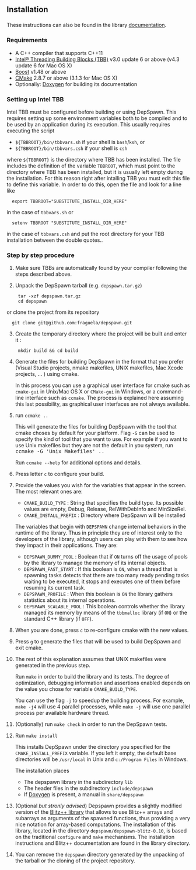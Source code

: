 ## Installation</p>


These instructions can also be found in the library [documentation](http://fraguela.github.io/depspawn/page_installation.html). 

### Requirements


 * A C++ compiler that supports C++11
 * [Intel® Threading Building Blocks (TBB)](http://threadingbuildingblocks.org) v3.0 update 6 or above (v4.3 update 6 for Mac OS X) 
 * [Boost](http://www.boost.org) v1.48 or above
 * [CMake](https://cmake.org) 2.8.7 or above (3.1.3 for Mac OS X)
 * Optionally: [Doxygen](http://www.doxygen.org) for building its documentation

### Setting up Intel TBB </p>


Intel TBB must be configured before building or using DepSpawn. This requires setting up some environment variables both to be compiled and to be used by an application during its execution. This usually requires executing the script 
 
 - `${TBBROOT}/bin/tbbvars.sh` if your shell is `bash`/`ksh`, or
 - `${TBBROOT}/bin/tbbvars.csh` if your shell is `csh`

 where `${TBBROOT}` is the directory where TBB has been installed. The file includes the definition of the variable `TBBROOT`, which must point to the directory where TBB has been installed, but it is usually left empty during the installation. For this reason right after intalling TBB you must edit this file to define this variable. In order to do this, open the file and look for a line like
 
      export TBBROOT="SUBSTITUTE_INSTALL_DIR_HERE"

 in the case of `tbbvars.sh` or 

      setenv TBBROOT "SUBSTITUTE_INSTALL_DIR_HERE"
	  
 in the case of `tbbvars.csh` and put the root directory for your TBB installation between the double quotes.. 


### Step by step procedure 

1. Make sure TBBs are automatically found by your compiler following the steps described above.

2. Unpack the DepSpawn tarball (e.g. `depspawn.tar.gz`)

		tar -xzf depspawn.tar.gz
		cd depspawn		
 or clone the project from its repository
 
	  git clone git@github.com:fraguela/depspawn.git
	
3. Create the temporary directory where the project will be built and enter it :

		mkdir build && cd build

4. Generate the files for building DepSpawn in the format that you prefer (Visual Studio projects, nmake makefiles, UNIX makefiles, Mac Xcode projects, ... ) using cmake.

    In this process you can use a graphical user interface for cmake such as `cmake-gui` in Unix/Mac OS X or `CMake-gui` in Windows, or a command-line interface such as `ccmake`. The process is explained here assuming this last possibility, as graphical user interfaces are not always available.
 
5. run `ccmake ..`
	
	 This will generate the files for building DepSpawn with the tool that cmake choses by default for your platform. Flag `-G` can be used to specify the kind of tool that you want to use. For example if you want to use Unix makefiles but they are not the default in you system, run <tt>ccmake -G 'Unix Makefiles' ..</tt>

	 Run `ccmake --help` for additional options and details.

6. Press letter `c` to configure your build.
7. Provide the values you wish for the variables that appear in the screen. The most relevant ones are:
	- `CMAKE_BUILD_TYPE` : String that specifies the build type. Its possible values are empty, Debug, Release, RelWithDebInfo and MinSizeRel.
	- `CMAKE_INSTALL_PREFIX` : Directory where DepSpawn will be installed
		
	 The variables that begin with `DEPSPAWN` change internal behaviors in the runtime of the library. Thus in principle they are of interest only to the developers of the library, although users can play with them to see how they impact in their applications. They are:
	- `DEPSPAWN_DUMMY_POOL` : Boolean that if `ON` turns off the usage of pools by the library to manage the memory of its internal objects.
    - `DEPSPAWN_FAST_START` : If this boolean is `ON`, when a thread that is spawning tasks detects that there are too many ready pending tasks waiting to be executed, it stops and executes one of them before resuming its current task.
    - `DEPSPAWN_PROFILE` : When this boolean is `ON` the library gathers statistics about its internal operations.
    - `DEPSPAWN_SCALABLE_POOL` : This boolean controls whether the library managed its memory by means of the `tbbmalloc` library (if `ON`) or the standard C++ library (if `OFF`).
8. When you are done, press `c` to re-configure cmake with the new values.
9. Press `g` to generate the files that will be used to build DepSpawn and exit cmake.
10. The rest of this explanation assumes that UNIX makefiles were generated in the previous step. 

	Run `make` in order to build the library and its tests.  The degree of optimization, debugging information and assertions enabled depends on the value you chose for variable `CMAKE_BUILD_TYPE`.
	
    You can use the flag `-j` to speedup the building process. For example, `make -j4` will use 4 parallel processes, while `make -j` will use one parallel process per available hardware thread.
11. (Optionally) run `make check` in order to run the DepSpawn tests. 
12. Run `make install` 

    This installs DepSpawn under the directory you specified for the `CMAKE_INSTALL_PREFIX` variable. If you left it empty, the default base directories will be `/usr/local` in Unix and `c:/Program Files` in Windows. 

    The installation places
	- The depspawn library in the subdirectory `lib`
	- The header files in the subdirectory `include/depspawn`
	- If [Doxygen](http://www.doxygen.org) is present, a manual in `share/depspawn`

13. (Optional *but stronly advised*) Depspawn provides a slightly modified version of the [Blitz++ library](http://www.sourceforge.net/projects/blitz) that allows to use Blitz++ arrays and subarrays as arguments of the spawned functions, thus providing a very nice notation for array-based computations. The installation of this library, located in the directory `depspawn/depspawn-blitz-0.10`, is based on the traditional `configure` and `make` mechanisms. The installation instructions and Blitz++ documentation are found in the library directory.

14. You can remove the `depspawn` directory generated by the unpacking of the tarball or the cloning of the project repository.
